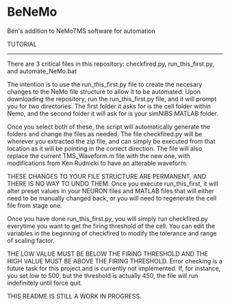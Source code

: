 # BeNeMo
Ben's addition to NeMoTMS software for automation


TUTORIAL
___________________________________________________________________
There are 3 critical files in this repository: checkfired.py, run_this_first.py, and automate_NeMo.bat

The intention is to use the run_this_first.py file to create the necesary changes to the NeMo file structure to allow it to be automated.
Upon downloading the repository, run the run_this_first.py file, and it will prompt you for two directories. The first folder it asks for is the cell folder within Nemo, and the second folder it will ask for is your simNIBS MATLAB folder.

Once you select both of these, the script will automatically generate the folders and change the files as needed. The file checkfired.py will be wherever you extracted the zip file, and can simply be executed from that location as it will be pointing in the correct direction. The file will also replace the current TMS_Waveform.m file with the new one, with modifications from Ken Rudnicki to have an alterable waveform.

THESE CHANGES TO YOUR FILE STRUCTURE ARE PERMANENT, AND THERE IS NO WAY TO UNDO THEM. Once you execute run_this_first, it will alter preset values in your NEURON files and MATLAB files that will either need to be manually changed back, or you will need to regenerate the cell file from stage one.

Once you have done run_this_first.py, you will simply run checkfired.py everytime you want to get the firing threshold of the cell. You can edit the variables in the beginning of checkfired to modify the tolerance and range of scaling factor.

THE LOW VALUE MUST BE BELOW THE FIRING THRESHOLD AND THE HIGH VALUE MUST BE ABOVE THE FIRING THRESHOLD. Error checking is a future task for this project and is currently not implemented. If, for instance, you set low to 500, but the threshold is actually 450, the file will run indefinitely until force quit.


THIS README IS STILL A WORK IN PROGRESS.
